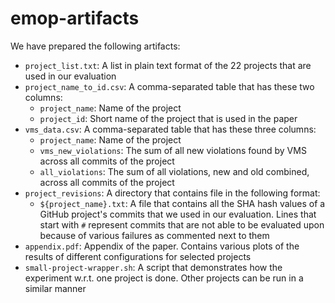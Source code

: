 # emop-artifacts

We have prepared the following artifacts:

* `project_list.txt`: A list in plain text format of the 22 projects that are used in our evaluation
* `project_name_to_id.csv`: A comma-separated table that has these two columns:
  * `project_name`: Name of the project
  * `project_id`: Short name of the project that is used in the paper
* `vms_data.csv`: A comma-separated table that has these three columns:
  * `project_name`: Name of the project
  * `vms_new_violations`: The sum of all new violations found by VMS across all commits of the project
  * `all_violations`: The sum of all violations, new and old combined, across all commits of the project
* `project_revisions`: A directory that contains file in the following format:
  * `${project_name}.txt`: A file that contains all the SHA hash values of a GitHub project's commits that we used in our evaluation. Lines that start with `#` represent commits that are not able to be evaluated upon because of various failures as commented next to them
* `appendix.pdf`: Appendix of the paper. Contains various plots of the results of different configurations for selected projects
* `small-project-wrapper.sh`: A script that demonstrates how the experiment w.r.t. one project is done. Other projects can be run in a similar manner

